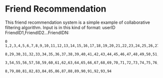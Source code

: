 # Friend Recommendation

This friend recommendation system is a simple example of collaborative filtering algorithm. 
Input is in this kind of format:
	userID FriendID1,FriendID2...FriendIDN:

	0 1,2,3,4,5,6,7,8,9,10,11,12,13,14,15,16,17,18,19,20,21,22,23,24,25,26,27,2

	8,29,30,31,32,33,34,35,36,37,38,39,40,41,42,43,44,45,46,47,48,49,50,51,52,5

	3,54,55,56,57,58,59,60,61,62,63,64,65,66,67,68,69,70,71,72,73,74,75,76,77,7

	8,79,80,81,82,83,84,85,86,87,88,89,90,91,92,93,94
